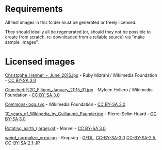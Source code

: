 # Requirements

All test images in this folder must be generated or freely licensed.

They should ideally all be regenerated (or, should they not be possible to create from scratch, re-downloaded from a reliable source) via "make sample_images".

# Licensed images

[Christophe_Henner_-_June_2016.jpg](https://commons.wikimedia.org/wiki/File:Christophe_Henner_-_June_2016.jpg) - Ruby Mizrahi / Wikimedia Foundation - [CC BY-SA 3.0](https://creativecommons.org/licenses/by-sa/3.0/deed.en)

[Giunchedi%2C_Filippo_January_2015_01.jpg](https://commons.wikimedia.org/wiki/File:Giunchedi,_Filippo_January_2015_01.jpg) - Myleen Hollero / Wikimedia Foundation - [CC BY-SA 3.0](https://creativecommons.org/licenses/by-sa/3.0/deed.en)

[Commons-logo.svg](https://en.wikipedia.org/wiki/File:Commons-logo.svg) - Wikimedia Foundation - [CC BY-SA 3.0](https://creativecommons.org/licenses/by-sa/3.0/deed.en)

[10_years_of_Wikipedia_by_Guillaume_Paumier.jpg](https://commons.wikimedia.org/wiki/File:10_years_of_Wikipedia_by_Guillaume_Paumier.jpg) - Pierre-Selim Huard - [CC BY-SA 3.0](https://creativecommons.org/licenses/by-sa/3.0/deed.en)

[Rotating_earth_(large).gif](https://commons.wikimedia.org/wiki/File:Rotating_earth_(large).gif) - Marvel - [CC BY-SA 3.0](https://creativecommons.org/licenses/by-sa/3.0/deed.en)

[weird_normalize_error.jpg](https://commons.wikimedia.org/wiki/File:2006_Ojiya_balloon_festival_011.jpg) - Kropsoq - [GFDL](https://www.gnu.org/licenses/old-licenses/fdl-1.2.html.en), [CC-BY-SA-3.0](https://creativecommons.org/licenses/by-sa/3.0/deed.en) [CC-BY-SA-2.5](https://creativecommons.org/licenses/by-sa/2.5/deed.en), [CC-BY-SA-2.1-JP](https://creativecommons.org/licenses/by-sa/2.1/jp/deed.en)
